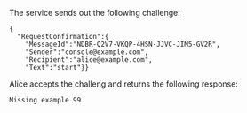 
The service sends out the following challenge:

~~~~
{
  "RequestConfirmation":{
    "MessageId":"NDBR-Q2V7-VKQP-4HSN-JJVC-JIM5-GV2R",
    "Sender":"console@example.com",
    "Recipient":"alice@example.com",
    "Text":"start"}}
~~~~

Alice accepts the challeng and returns the following response:


~~~~
Missing example 99
~~~~




